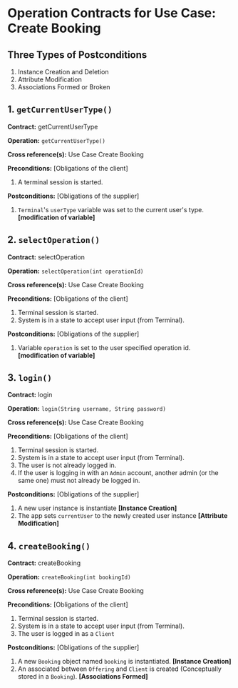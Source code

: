 # Operation Contracts for Use Case: Create Booking

## Three Types of Postconditions
1. Instance Creation and Deletion
2. Attribute Modification
3. Associations Formed or Broken

## 1. `getCurrentUserType()`

**Contract:** getCurrentUserType

**Operation:** `getCurrentUserType()`

**Cross reference(s):** Use Case Create Booking

**Preconditions:**  [Obligations of the client]
1. A terminal session is started.

**Postconditions:**  [Obligations of the supplier]
1. `Terminal`'s `userType` variable was set to the current user's type. **[modification of variable]**

## 2. `selectOperation()`

**Contract:** selectOperation

**Operation:** `selectOperation(int operationId)`

**Cross reference(s):** Use Case Create Booking

**Preconditions:**  [Obligations of the client]
1. Terminal session is started.
2. System is in a state to accept user input (from Terminal).

**Postconditions:**  [Obligations of the supplier]
1. Variable `operation` is set to the user specified operation id. **[modification of variable]**

## 3. `login()`

**Contract:** login

**Operation:** `login(String username, String password)`

**Cross reference(s):** Use Case Create Booking

**Preconditions:**  [Obligations of the client]
1. Terminal session is started.
2. System is in a state to accept user input (from Terminal).
3. The user is not already logged in.
4. If the user is logging in with an `Admin` account, another admin (or the same one) must not already be logged in.

**Postconditions:**  [Obligations of the supplier]
1. A new user instance is instantiate **[Instance Creation]**
2. The app sets `currentUser` to the newly created user instance **[Attribute Modification]**

## 4. `createBooking()`

**Contract:** createBooking

**Operation:** `createBooking(int bookingId)`

**Cross reference(s):** Use Case Create Booking

**Preconditions:**  [Obligations of the client]
1. Terminal session is started.
2. System is in a state to accept user input (from Terminal).
3. The user is logged in as a `Client`

**Postconditions:**  [Obligations of the supplier]
1. A new `Booking` object named `booking` is instantiated. **[Instance Creation]**
2. An associated between `Offering` and `Client` is created (Conceptually stored in a `Booking`). **[Associations Formed]**